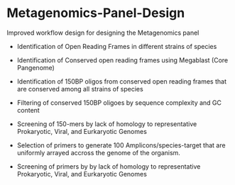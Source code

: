 # Metagenomics-Panel-Design
Improved workflow design for designing the Metagenomics panel

* Identification of Open Reading Frames in different strains of species 
   
* Identification of Conserved open reading frames using Megablast (Core Pangenome)

* Identification of 150BP oligos from conserved open reading frames that are conserved among all strains of species

* Filtering of conserved 150BP oligoes by sequence complexity and  GC content 

* Screening of 150-mers by lack of homology to representative Prokaryotic, Viral, and Eurkaryotic Genomes

* Selection of primers to generate 100 Amplicons/species-target that are uniformly
  arrayed accross the genome of the organism.

* Screening of primers by by lack of homology to representative Prokaryotic, Viral, and Eurkaryotic Genomes

